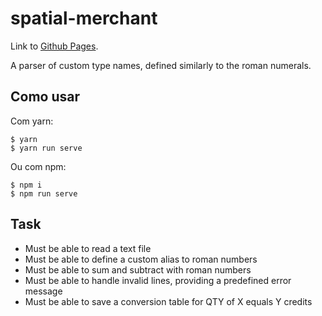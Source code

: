 # spatial-merchant

Link to [Github Pages](https://galeanojhoel.github.io/spatial-merchant/).

A parser of custom type names, defined similarly to the roman numerals.

## Como usar

Com yarn:

```shell
$ yarn
$ yarn run serve
```

Ou com npm:

```shell
$ npm i
$ npm run serve
```



## Task

- Must be able to read a text file
- Must be able to define a custom alias to roman numbers  
- Must be able to sum and subtract with roman numbers
- Must be able to handle invalid lines, providing a predefined error message
- Must be able to save a conversion table for QTY of X equals Y credits

